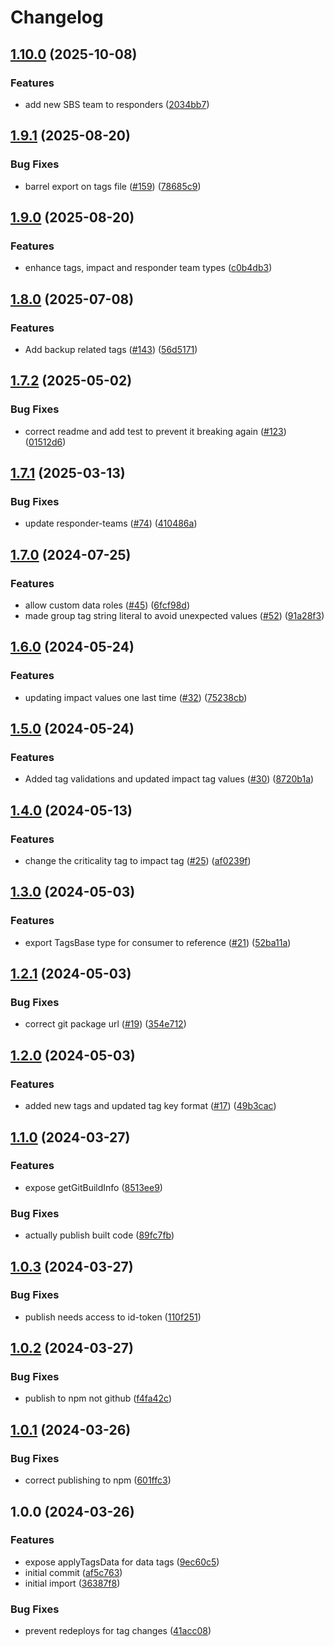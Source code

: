 # Changelog

## [1.10.0](https://github.com/linz/cdk-tags/compare/v1.9.1...v1.10.0) (2025-10-08)


### Features

* add new SBS team to responders ([2034bb7](https://github.com/linz/cdk-tags/commit/2034bb7212e027e1e63e562b190d867e0da7166e))

## [1.9.1](https://github.com/linz/cdk-tags/compare/v1.9.0...v1.9.1) (2025-08-20)


### Bug Fixes

* barrel export on tags file ([#159](https://github.com/linz/cdk-tags/issues/159)) ([78685c9](https://github.com/linz/cdk-tags/commit/78685c927bc10904a1b688fe63c2bab2cfaf7355))

## [1.9.0](https://github.com/linz/cdk-tags/compare/v1.8.0...v1.9.0) (2025-08-20)


### Features

* enhance tags, impact and responder team types ([c0b4db3](https://github.com/linz/cdk-tags/commit/c0b4db322be05beb340a9ad5c8b973539c3d6fb7))

## [1.8.0](https://github.com/linz/cdk-tags/compare/v1.7.2...v1.8.0) (2025-07-08)


### Features

* Add backup related tags ([#143](https://github.com/linz/cdk-tags/issues/143)) ([56d5171](https://github.com/linz/cdk-tags/commit/56d5171e943081fb0c48d0003647bb4c184851f6))

## [1.7.2](https://github.com/linz/cdk-tags/compare/v1.7.1...v1.7.2) (2025-05-02)


### Bug Fixes

* correct readme and add test to prevent it breaking again ([#123](https://github.com/linz/cdk-tags/issues/123)) ([01512d6](https://github.com/linz/cdk-tags/commit/01512d6df6a4bdc316e6097eadc9528b0dcd0af8))

## [1.7.1](https://github.com/linz/cdk-tags/compare/v1.7.0...v1.7.1) (2025-03-13)


### Bug Fixes

* update responder-teams ([#74](https://github.com/linz/cdk-tags/issues/74)) ([410486a](https://github.com/linz/cdk-tags/commit/410486a450cd893bed23886f0764088254c55033))

## [1.7.0](https://github.com/linz/cdk-tags/compare/v1.6.0...v1.7.0) (2024-07-25)


### Features

* allow custom data roles ([#45](https://github.com/linz/cdk-tags/issues/45)) ([6fcf98d](https://github.com/linz/cdk-tags/commit/6fcf98d10a08e135da92880346071c9d4e33e8de))
* made group tag string literal to avoid unexpected values ([#52](https://github.com/linz/cdk-tags/issues/52)) ([91a28f3](https://github.com/linz/cdk-tags/commit/91a28f36aaea820d59956d6a4fb355974c20a138))

## [1.6.0](https://github.com/linz/cdk-tags/compare/v1.5.0...v1.6.0) (2024-05-24)


### Features

* updating impact values one last time  ([#32](https://github.com/linz/cdk-tags/issues/32)) ([75238cb](https://github.com/linz/cdk-tags/commit/75238cb9919e4130b46e84017587c92ef22bdeed))

## [1.5.0](https://github.com/linz/cdk-tags/compare/v1.4.0...v1.5.0) (2024-05-24)


### Features

* Added tag validations and updated impact tag values ([#30](https://github.com/linz/cdk-tags/issues/30)) ([8720b1a](https://github.com/linz/cdk-tags/commit/8720b1a6743f9ffd8ff8e07cdb63218522587f0a))

## [1.4.0](https://github.com/linz/cdk-tags/compare/v1.3.0...v1.4.0) (2024-05-13)


### Features

* change the criticality tag to impact tag ([#25](https://github.com/linz/cdk-tags/issues/25)) ([af0239f](https://github.com/linz/cdk-tags/commit/af0239f5a395eacf681cdc5fc7df7239ab511892))

## [1.3.0](https://github.com/linz/cdk-tags/compare/v1.2.1...v1.3.0) (2024-05-03)


### Features

* export TagsBase type for consumer to reference ([#21](https://github.com/linz/cdk-tags/issues/21)) ([52ba11a](https://github.com/linz/cdk-tags/commit/52ba11abc65c87005d3e09007da62bbc26fa0961))

## [1.2.1](https://github.com/linz/cdk-tags/compare/v1.2.0...v1.2.1) (2024-05-03)


### Bug Fixes

* correct git package url ([#19](https://github.com/linz/cdk-tags/issues/19)) ([354e712](https://github.com/linz/cdk-tags/commit/354e7129202735d26de56180d2d001d574d5f015))

## [1.2.0](https://github.com/linz/cdk-tags/compare/v1.1.0...v1.2.0) (2024-05-03)


### Features

* added new tags and updated tag key format ([#17](https://github.com/linz/cdk-tags/issues/17)) ([49b3cac](https://github.com/linz/cdk-tags/commit/49b3cac2e755011eb514563ef97c469b17371025))

## [1.1.0](https://github.com/linz/cdk-tag/compare/v1.0.3...v1.1.0) (2024-03-27)


### Features

* expose getGitBuildInfo ([8513ee9](https://github.com/linz/cdk-tag/commit/8513ee90d5627e95d984300936a027ec301f5f8b))


### Bug Fixes

* actually publish built code ([89fc7fb](https://github.com/linz/cdk-tag/commit/89fc7fbab21ca60f5bb53bad5394f37aa1a48d96))

## [1.0.3](https://github.com/linz/cdk-tag/compare/v1.0.2...v1.0.3) (2024-03-27)


### Bug Fixes

* publish needs access to id-token ([110f251](https://github.com/linz/cdk-tag/commit/110f25159a3e65e547b1e88e9dbe8aca920daeef))

## [1.0.2](https://github.com/linz/cdk-tag/compare/v1.0.1...v1.0.2) (2024-03-27)


### Bug Fixes

* publish to npm not github ([f4fa42c](https://github.com/linz/cdk-tag/commit/f4fa42c0dabc034fb10efd0d312334145049c3e8))

## [1.0.1](https://github.com/linz/cdk-tag/compare/v1.0.0...v1.0.1) (2024-03-26)


### Bug Fixes

* correct publishing to npm ([601ffc3](https://github.com/linz/cdk-tag/commit/601ffc34a0e290be94a3ec03f81d053bdc35593c))

## 1.0.0 (2024-03-26)


### Features

* expose applyTagsData for data tags ([9ec60c5](https://github.com/linz/cdk-tag/commit/9ec60c543d38e34b5d78faf893439961ee5e5037))
* initial commit ([af5c763](https://github.com/linz/cdk-tag/commit/af5c763808cb56848fe225d0ed57c3fdae52d00b))
* initial import ([36387f8](https://github.com/linz/cdk-tag/commit/36387f8c462e1457b6f43c55b6ba15fb8793d8eb))


### Bug Fixes

* prevent redeploys for tag changes ([41acc08](https://github.com/linz/cdk-tag/commit/41acc080f22cba8cd03d6741dbf1cd21c90e1798))
